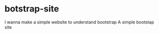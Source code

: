botstrap-site
=============
I wanna make a simple website to understand bootstrap
A simple bootstap site
